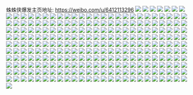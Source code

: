 蛛蛛侠爆发主页地址: https://weibo.com/u/6412113296 
![](https://wx4.sinaimg.cn/mw2000/006ZWzAcly1h9eokwks5dj32c0340u0x.jpg) 
![](https://wx4.sinaimg.cn/mw2000/006ZWzAcly1h9eokxjvlkj31wz1o54qp.jpg) 
![](https://wx4.sinaimg.cn/mw2000/006ZWzAcly1h9eokyc3vuj32c034kkjl.jpg) 
![](https://wx4.sinaimg.cn/mw2000/006ZWzAcly1h9eokuipu9j30wr1kxtjm.jpg) 
![](https://wx4.sinaimg.cn/mw2000/006ZWzAcly1h9eone74q3j30q814910z.jpg) 
![](https://wx4.sinaimg.cn/mw2000/006ZWzAcly1h98uecmmdaj30wr1z0e81.jpg) 
![](https://wx4.sinaimg.cn/mw2000/006ZWzAcly1h98ued3wjsj30wr1z013o.jpg) 
![](https://wx4.sinaimg.cn/mw2000/006ZWzAcgy1h8d6mrbvzgj32c031bnpg.jpg) 
![](https://wx4.sinaimg.cn/mw2000/006ZWzAcgy1h8d6nqupr8j30u0140tgw.jpg) 
![](https://wx4.sinaimg.cn/mw2000/006ZWzAcgy1h8d6nrlpcbj30u01407gd.jpg) 
![](https://wx4.sinaimg.cn/mw2000/006ZWzAcgy1h8d6mlpwqij31tt2fq1kz.jpg) 
![](https://wx4.sinaimg.cn/mw2000/006ZWzAcgy1h8d6n1biqtj32c0340kjm.jpg) 
![](https://wx4.sinaimg.cn/mw2000/006ZWzAcgy1h8d6n3309wj32c0340u0z.jpg) 
![](https://wx4.sinaimg.cn/mw2000/006ZWzAcgy1h8d6n67tjjj31ld21vkjm.jpg) 
![](https://wx4.sinaimg.cn/mw2000/006ZWzAcgy1h8d6n8v2erj32c0340e82.jpg) 
![](https://wx4.sinaimg.cn/mw2000/006ZWzAcgy1h8d6muwxh0j32g4340u0y.jpg) 
![](https://wx4.sinaimg.cn/mw2000/006ZWzAcgy1h8d6n7d6x8j321w3404qp.jpg) 
![](https://wx4.sinaimg.cn/mw2000/006ZWzAcgy1h8atvomjc9j32c0340hdv.jpg) 
![](https://wx4.sinaimg.cn/mw2000/006ZWzAcgy1h8atvqo3qgj32c0340npe.jpg) 
![](https://wx4.sinaimg.cn/mw2000/006ZWzAcgy1h8atvsx848j32c0340e85.jpg) 
![](https://wx4.sinaimg.cn/mw2000/006ZWzAcgy1h8atvulwqbj322o3401kz.jpg) 
![](https://wx4.sinaimg.cn/mw2000/006ZWzAcgy1h8atvw6ul4j32402kq7wi.jpg) 
![](https://wx4.sinaimg.cn/mw2000/006ZWzAcgy1h8atxmp245j31w52jvkjo.jpg) 
![](https://wx4.sinaimg.cn/mw2000/006ZWzAcgy1h8atxgvhfgj32c03401l0.jpg) 
![](https://wx4.sinaimg.cn/mw2000/006ZWzAcgy1h8atxsdah1j32c03407wj.jpg) 
![](https://wx4.sinaimg.cn/mw2000/006ZWzAcgy1h89akblytfj30u0140q93.jpg) 
![](https://wx4.sinaimg.cn/mw2000/006ZWzAcgy1h89akb5kedj30u0140q8f.jpg) 
![](https://wx4.sinaimg.cn/mw2000/006ZWzAcly1h7oqw1x66zj30u05klnpd.jpg) 
![](https://wx4.sinaimg.cn/mw2000/006ZWzAcly1h7c4d7uf7ij30u013x10k.jpg) 
![](https://wx4.sinaimg.cn/mw2000/006ZWzAcly1h7c4d84se5j30u00u0djr.jpg) 
![](https://wx4.sinaimg.cn/mw2000/006ZWzAcly1h7at7x2vluj30u014hh0i.jpg) 
![](https://wx4.sinaimg.cn/mw2000/006ZWzAcly1h7at7xdd21j30u0140dmk.jpg) 
![](https://wx4.sinaimg.cn/mw2000/006ZWzAcly1h7at7xnfqrj30u014h4aq.jpg) 
![](https://wx4.sinaimg.cn/mw2000/006ZWzAcly1h7442i8268j32c0340u0z.jpg) 
![](https://wx4.sinaimg.cn/mw2000/006ZWzAcly1h6q8z9modhj30u0151n4h.jpg) 
![](https://wx4.sinaimg.cn/mw2000/006ZWzAcly1h6q8z9wcc8j31400u0jx3.jpg) 
![](https://wx4.sinaimg.cn/mw2000/006ZWzAcly1h6q8zaavcjj30u013h455.jpg) 
![](https://wx4.sinaimg.cn/mw2000/006ZWzAcly1h6n8yjc0hvj31470u0gnj.jpg) 
![](https://wx4.sinaimg.cn/mw2000/006ZWzAcly1h5q8e38u38j30u013zdoi.jpg) 
![](https://wx4.sinaimg.cn/mw2000/006ZWzAcly1h5mvmmws74j30u016w7bx.jpg) 
![](https://wx4.sinaimg.cn/mw2000/006ZWzAcly1h5mvmnisn7j30u01407c6.jpg) 
![](https://wx4.sinaimg.cn/mw2000/006ZWzAcly1h5mvmnuse1j30u011gdth.jpg) 
![](https://wx4.sinaimg.cn/mw2000/006ZWzAcly1h5mvmnaqbkj30u0140798.jpg) 
![](https://wx4.sinaimg.cn/mw2000/006ZWzAcly1h55jznagq1j30u035vaz0.jpg) 
![](https://wx4.sinaimg.cn/mw2000/006ZWzAcly1h55jztf3hnj30u0140dpr.jpg) 
![](https://wx4.sinaimg.cn/mw2000/006ZWzAcly1h546it0d4lj30u0140jyi.jpg) 
![](https://wx4.sinaimg.cn/mw2000/006ZWzAcly1h546itq0u9j30u01a246w.jpg) 
![](https://wx4.sinaimg.cn/mw2000/006ZWzAcly1h546iu4tizj30u0140jyv.jpg) 
![](https://wx4.sinaimg.cn/mw2000/006ZWzAcly1h546iuh87aj30u0162jzj.jpg) 
![](https://wx4.sinaimg.cn/mw2000/006ZWzAcly1h546iuvaaij30u017o46v.jpg) 
![](https://wx4.sinaimg.cn/mw2000/006ZWzAcly1h4qoicvbasj30u0140k35.jpg) 
![](https://wx4.sinaimg.cn/mw2000/006ZWzAcly1h4qoicl32tj30u0141dpc.jpg) 
![](https://wx4.sinaimg.cn/mw2000/006ZWzAcly1h4qoicar82j30u0140jzx.jpg) 
![](https://wx4.sinaimg.cn/mw2000/006ZWzAcly1h4qoimoufwj30u0140k2e.jpg) 
![](https://wx4.sinaimg.cn/mw2000/006ZWzAcly1h4qoic1o8dj30u011sdld.jpg) 
![](https://wx4.sinaimg.cn/mw2000/006ZWzAcly1h4qoibu67kj30u0137ag3.jpg) 
![](https://wx4.sinaimg.cn/mw2000/006ZWzAcly1h34qcwrg9xj31qs2cnb29.jpg) 
![](https://wx4.sinaimg.cn/mw2000/006ZWzAcly1h34qcw7maaj31wq2ko4qq.jpg) 
![](https://wx4.sinaimg.cn/mw2000/006ZWzAcly1h34qcyl7poj32562uw1ky.jpg) 
![](https://wx4.sinaimg.cn/mw2000/006ZWzAcly1h34qcxovpaj31s92doe81.jpg) 
![](https://wx4.sinaimg.cn/mw2000/006ZWzAcly1h2pogh6c5jj324c30vqv5.jpg) 
![](https://wx4.sinaimg.cn/mw2000/006ZWzAcly1h2poggd1ulj32c0340kjm.jpg) 
![](https://wx4.sinaimg.cn/mw2000/006ZWzAcly1h2pogljrmzj31o0280x6q.jpg) 
![](https://wx4.sinaimg.cn/mw2000/006ZWzAcly1h2pogt4kt1j30wi1ycnpd.jpg) 
![](https://wx4.sinaimg.cn/mw2000/006ZWzAcly1h2pogzd7u9j30mi0u0gv5.jpg) 
![](https://wx4.sinaimg.cn/mw2000/006ZWzAcly1h2pogqkobpj30u411k157.jpg) 
![](https://wx4.sinaimg.cn/mw2000/006ZWzAcly1h1wtstnjlhj32c0340b2b.jpg) 
![](https://wx4.sinaimg.cn/mw2000/006ZWzAcly1h1wtss6hl1j30u00u0q6i.jpg) 
![](https://wx4.sinaimg.cn/mw2000/006ZWzAcly1h1t8d86s1pj32c02rmb2a.jpg) 
![](https://wx4.sinaimg.cn/mw2000/006ZWzAcly1h1s84prr5qj32c133z7wh.jpg) 
![](https://wx4.sinaimg.cn/mw2000/006ZWzAcly1h1s84r2jwej32c033znpd.jpg) 
![](https://wx4.sinaimg.cn/mw2000/006ZWzAcly1h1s84qfzl4j32c1340u0x.jpg) 
![](https://wx4.sinaimg.cn/mw2000/006ZWzAcly1h1e0krqwvdj32c03407wj.jpg) 
![](https://wx4.sinaimg.cn/mw2000/006ZWzAcly1h1e0kqqnlbj32c0340npf.jpg) 
![](https://wx4.sinaimg.cn/mw2000/006ZWzAcly1h1e0knvnzrj31s72cdkjl.jpg) 
![](https://wx4.sinaimg.cn/mw2000/006ZWzAcly1h1e0kosp23j31hk26rkjl.jpg) 
![](https://wx4.sinaimg.cn/mw2000/006ZWzAcly1h1e0ksfgtwj31tr2fax6p.jpg) 
![](https://wx4.sinaimg.cn/mw2000/006ZWzAcly1h1e0kptfv4j329w35dqv7.jpg) 
![](https://wx4.sinaimg.cn/mw2000/006ZWzAcly1h1e0kn836zj31mz26pnpd.jpg) 
![](https://wx4.sinaimg.cn/mw2000/006ZWzAcly1h1e0l1mymrj31w42swhdu.jpg) 
![](https://wx4.sinaimg.cn/mw2000/006ZWzAcly1h1cmjilmsyj32c0340u0y.jpg) 
![](https://wx4.sinaimg.cn/mw2000/006ZWzAcly1h14nzvj0brj325d2rke82.jpg) 
![](https://wx4.sinaimg.cn/mw2000/006ZWzAcly1h14nzu7w7rj31xq2ii7wi.jpg) 
![](https://wx4.sinaimg.cn/mw2000/006ZWzAcly1h14nzsuunyj32bx2zt1ky.jpg) 
![](https://wx4.sinaimg.cn/mw2000/006ZWzAcly1h14nzwnv1ej31yx2mlkjm.jpg) 
![](https://wx4.sinaimg.cn/mw2000/006ZWzAcly1h0vntwiysoj32c0340x6t.jpg) 
![](https://wx4.sinaimg.cn/mw2000/006ZWzAcly1h0nk2ohqu1j31sc2bjhdu.jpg) 
![](https://wx4.sinaimg.cn/mw2000/006ZWzAcly1h0nk2mv300j31sc2cq4qr.jpg) 
![](https://wx4.sinaimg.cn/mw2000/006ZWzAcly1h0nk2sfyboj31m725lkjm.jpg) 
![](https://wx4.sinaimg.cn/mw2000/006ZWzAcly1h0nk3grlxrj31sc2dsb2b.jpg) 
![](https://wx4.sinaimg.cn/mw2000/006ZWzAcly1h0nk3kzjq1j31sc2ds4qr.jpg) 
![](https://wx4.sinaimg.cn/mw2000/006ZWzAcly1h0m9ecewg4j315c1kq4qp.jpg) 
![](https://wx4.sinaimg.cn/mw2000/006ZWzAcly1h0m9eh86plj31wx2jx1kz.jpg) 
![](https://wx4.sinaimg.cn/mw2000/006ZWzAcly1h0m9ee4ce6j31jn2294qq.jpg) 
![](https://wx4.sinaimg.cn/mw2000/006ZWzAcly1h0m9eojbymj31ie20jb29.jpg) 
![](https://wx4.sinaimg.cn/mw2000/006ZWzAcly1h0m9emydcaj31dh1x6qv5.jpg) 
![](https://wx4.sinaimg.cn/mw2000/006ZWzAcly1h0m9ekfenhj31hs1zqu0x.jpg) 
![](https://wx4.sinaimg.cn/mw2000/006ZWzAcly1h0m9epbv97j31ge1zse81.jpg) 
![](https://wx4.sinaimg.cn/mw2000/006ZWzAcly1h0m9eiahp5j31hg1xdnpd.jpg) 
![](https://wx4.sinaimg.cn/mw2000/006ZWzAcly1h0hu5a1gi2j32bz2w6u0z.jpg) 
![](https://wx4.sinaimg.cn/mw2000/006ZWzAcly1h0hu5c1hkfj31pm2b4b2a.jpg) 
![](https://wx4.sinaimg.cn/mw2000/006ZWzAcly1h0hu5ctczhj31ig24akjl.jpg) 
![](https://wx4.sinaimg.cn/mw2000/006ZWzAcly1h0hu5hrq7nj32c0340e84.jpg) 
![](https://wx4.sinaimg.cn/mw2000/006ZWzAcly1h0gnpeow7wj31o0280qv6.jpg) 
![](https://wx4.sinaimg.cn/mw2000/006ZWzAcly1h0c4bhbj6fj322u2ry4qq.jpg) 
![](https://wx4.sinaimg.cn/mw2000/006ZWzAcly1h0c4bn651dj327333ze82.jpg) 
![](https://wx4.sinaimg.cn/mw2000/006ZWzAcly1h0c4bpmpynj32az32h7wi.jpg) 
![](https://wx4.sinaimg.cn/mw2000/006ZWzAcly1h0c4bk24zej32c02yv4qq.jpg) 
![](https://wx4.sinaimg.cn/mw2000/006ZWzAcly1h09crjtkuxj31wd2n4hdt.jpg) 
![](https://wx4.sinaimg.cn/mw2000/006ZWzAcly1h03v99va7hj312p1cj1kx.jpg) 
![](https://wx4.sinaimg.cn/mw2000/006ZWzAcly1h03v9b160hj31ff1r3hdt.jpg) 
![](https://wx4.sinaimg.cn/mw2000/006ZWzAcly1h03v94v9gcj31j922dx6p.jpg) 
![](https://wx4.sinaimg.cn/mw2000/006ZWzAcly1h03v9bvyzkj31dy1qke81.jpg) 
![](https://wx4.sinaimg.cn/mw2000/006ZWzAcly1h03v9clr8fj317a1531kx.jpg) 
![](https://wx4.sinaimg.cn/mw2000/006ZWzAcly1h03v9dhs0wj31o220xqv5.jpg) 
![](https://wx4.sinaimg.cn/mw2000/006ZWzAcly1h0057ykzuzj3340340u0x.jpg) 
![](https://wx4.sinaimg.cn/mw2000/006ZWzAcly1h00581t36aj320d2ofkjm.jpg) 
![](https://wx4.sinaimg.cn/mw2000/006ZWzAcly1gzvs6w90sej3340340hdv.jpg) 
![](https://wx4.sinaimg.cn/mw2000/006ZWzAcly1gzvs71fncwj31rq1nd1kz.jpg) 
![](https://wx4.sinaimg.cn/mw2000/006ZWzAcly1gzvs6xms6sj3340340qv7.jpg) 
![](https://wx4.sinaimg.cn/mw2000/006ZWzAcly1gzvs74fq6aj31pc29tb29.jpg) 
![](https://wx4.sinaimg.cn/mw2000/006ZWzAcly1gzvs6zmf6lj3340340b2b.jpg) 
![](https://wx4.sinaimg.cn/mw2000/006ZWzAcly1gzvs73r2tvj31ex1rkdzt.jpg) 
![](https://wx4.sinaimg.cn/mw2000/006ZWzAcly1gzvs736slpj32c033z4qt.jpg) 
![](https://wx4.sinaimg.cn/mw2000/006ZWzAcly1gzvs7hiqq8j31q11ppkjl.jpg) 
![](https://wx4.sinaimg.cn/mw2000/006ZWzAcly1gzvs86xwtbj33273277wm.jpg) 
![](https://wx4.sinaimg.cn/mw2000/006ZWzAcly1gzvs7z7vfpj3340340kjo.jpg) 
![](https://wx4.sinaimg.cn/mw2000/006ZWzAcly1gzn9271gvoj32c032bb2c.jpg) 
![](https://wx4.sinaimg.cn/mw2000/006ZWzAcly1gzhofomks6j31cu1t34qp.jpg) 
![](https://wx4.sinaimg.cn/mw2000/006ZWzAcly1gzhofpld1dj32c4340qv6.jpg) 
![](https://wx4.sinaimg.cn/mw2000/006ZWzAcly1gzhofnkb2pj31kh23ee81.jpg) 
![](https://wx4.sinaimg.cn/mw2000/006ZWzAcly1gzhofz4ckfj30u01407hx.jpg) 
![](https://wx4.sinaimg.cn/mw2000/006ZWzAcly1gzgg5pamifj32c033zx6r.jpg) 
![](https://wx4.sinaimg.cn/mw2000/006ZWzAcly1gz9d9nd2adj32662st4qq.jpg) 
![](https://wx4.sinaimg.cn/mw2000/006ZWzAcly1gz9d9ipijfj31sm2b1hdt.jpg) 
![](https://wx4.sinaimg.cn/mw2000/006ZWzAcly1gz9d9vc6plj329x2v37wi.jpg) 
![](https://wx4.sinaimg.cn/mw2000/006ZWzAcly1gz9dapqwmfj32b43151kz.jpg) 
![](https://wx4.sinaimg.cn/mw2000/006ZWzAcly1gz9d9sq5jhj32682kqnpd.jpg) 
![](https://wx4.sinaimg.cn/mw2000/006ZWzAcly1gz9d9r1r0wj325j2ojx6p.jpg) 
![](https://wx4.sinaimg.cn/mw2000/006ZWzAcly1gz9d9pd6r9j31v3263hdt.jpg) 
![](https://wx4.sinaimg.cn/mw2000/006ZWzAcly1gz9d9kzmz1j328a2s17wi.jpg) 
![](https://wx4.sinaimg.cn/mw2000/006ZWzAcly1gz5b1up3uzj324h1nqqv5.jpg) 
![](https://wx4.sinaimg.cn/mw2000/006ZWzAcly1gyx4yc4ohgj32c0341nph.jpg) 
![](https://wx4.sinaimg.cn/mw2000/006ZWzAcly1gyx50v3gkoj3340340b2j.jpg) 
![](https://wx4.sinaimg.cn/mw2000/006ZWzAcly1gyut9iuzwdj32c02r14qp.jpg) 
![](https://wx4.sinaimg.cn/mw2000/006ZWzAcly1gyq1fdp8tij31zz308qv6.jpg) 
![](https://wx4.sinaimg.cn/mw2000/006ZWzAcly1gynie4q8v6j31qi2hib29.jpg) 
![](https://wx4.sinaimg.cn/mw2000/006ZWzAcly1gynie60rnfj323q2ylb2a.jpg) 
![](https://wx4.sinaimg.cn/mw2000/006ZWzAcly1gyetatojzvj32c033yqv5.jpg) 
![](https://wx4.sinaimg.cn/mw2000/006ZWzAcly1gy7q5ddh97j31g71pkat6.jpg) 
![](https://wx4.sinaimg.cn/mw2000/006ZWzAcly1gy2npzelmtj32c030ae85.jpg) 
![](https://wx4.sinaimg.cn/mw2000/006ZWzAcly1gxtazwrm59j31cg1sl1kx.jpg) 
![](https://wx4.sinaimg.cn/mw2000/006ZWzAcly1gxtazxszq8j31gm1gyx5l.jpg) 
![](https://wx4.sinaimg.cn/mw2000/006ZWzAcly1gxtazz5lgfj31x92mpnpd.jpg) 
![](https://wx4.sinaimg.cn/mw2000/006ZWzAcly1gxtb00v2hcj31wx2dthdt.jpg) 
![](https://wx4.sinaimg.cn/mw2000/006ZWzAcly1gxtb024h59j31fu1ucb29.jpg) 
![](https://wx4.sinaimg.cn/mw2000/006ZWzAcly1gxsnvlh0qbj30mi0u07d5.jpg) 
![](https://wx4.sinaimg.cn/mw2000/006ZWzAcly1gxsnvl3w74j30mi0u0k0l.jpg) 
![](https://wx4.sinaimg.cn/mw2000/006ZWzAcly1gxsnp3j7thj30u114wk0s.jpg) 
![](https://wx4.sinaimg.cn/mw2000/006ZWzAcly1gxsnvm8zp3j30wi1ya7wh.jpg) 
![](https://wx4.sinaimg.cn/mw2000/006ZWzAcly1gxsnvmvgigj30tu12gndx.jpg) 
![](https://wx4.sinaimg.cn/mw2000/006ZWzAcly1gxsnt9ux5bj30u013y1d5.jpg) 
![](https://wx4.sinaimg.cn/mw2000/006ZWzAcly1gxsntothvzj30u013yh68.jpg) 
![](https://wx4.sinaimg.cn/mw2000/006ZWzAcly1gxsnu6tu6fj30mi0u0gw4.jpg) 
![](https://wx4.sinaimg.cn/mw2000/006ZWzAcly1gxnpvv6qncj31mz24tb2a.jpg) 
![](https://wx4.sinaimg.cn/mw2000/006ZWzAcly1gxnpqxid7wj32c0340b2d.jpg) 
![](https://wx4.sinaimg.cn/mw2000/006ZWzAcly1gxnpqt1h5mj31hq207kjm.jpg) 
![](https://wx4.sinaimg.cn/mw2000/006ZWzAcly1gxnpqpj86hj31w02j2b2c.jpg) 
![](https://wx4.sinaimg.cn/mw2000/006ZWzAcly1gxlp0kv8mgj31y62lm4qr.jpg) 
![](https://wx4.sinaimg.cn/mw2000/006ZWzAcly1gxlp0n5f53j31wo2qr7wj.jpg) 
![](https://wx4.sinaimg.cn/mw2000/006ZWzAcly1gxlp0jpwikj31v82hmu0y.jpg) 
![](https://wx4.sinaimg.cn/mw2000/006ZWzAcly1gxlp0lve02j31cp1ra1ei.jpg) 
![](https://wx4.sinaimg.cn/mw2000/006ZWzAcly1gxkluhl0jpj31f71ng4ow.jpg) 
![](https://wx4.sinaimg.cn/mw2000/006ZWzAcly1gxfz488vmvj32c0340npf.jpg) 
![](https://wx4.sinaimg.cn/mw2000/006ZWzAcly1gx9331q5v7j328o340b2b.jpg) 
![](https://wx4.sinaimg.cn/mw2000/006ZWzAcly1gx7xl3keu3j32c02lb1ky.jpg) 
![](https://wx4.sinaimg.cn/mw2000/006ZWzAcly1gx7xlj1d6yj32c03407wk.jpg) 
![](https://wx4.sinaimg.cn/mw2000/006ZWzAcly1gx6c7c1bvlj30s0340e81.jpg) 
![](https://wx4.sinaimg.cn/mw2000/006ZWzAcly1gx5dtcv301j31rt2d2npd.jpg) 
![](https://wx4.sinaimg.cn/mw2000/006ZWzAcly1gx5dtf6zrqj31vt2iiqv5.jpg) 
![](https://wx4.sinaimg.cn/mw2000/006ZWzAcly1gx5dtbugmyj31je21ub29.jpg) 
![](https://wx4.sinaimg.cn/mw2000/006ZWzAcly1gx5dte2boej31jq22b4qp.jpg) 
![](https://wx4.sinaimg.cn/mw2000/006ZWzAcly1gx5dtg1zq3j31tk2h9npd.jpg) 
![](https://wx4.sinaimg.cn/mw2000/006ZWzAcly1gx5dtgu68nj31oe28jnpd.jpg) 
![](https://wx4.sinaimg.cn/mw2000/006ZWzAcly1gwyttii76wj31ov29sqv5.jpg) 
![](https://wx4.sinaimg.cn/mw2000/006ZWzAcly1gww22c7q1rj32c0340kjo.jpg) 
![](https://wx4.sinaimg.cn/mw2000/006ZWzAcly1gwu4hdhcmyj32c0340npf.jpg) 
![](https://wx4.sinaimg.cn/mw2000/006ZWzAcly1gwu4hn6rbjj30mi0u013j.jpg) 
![](https://wx4.sinaimg.cn/mw2000/006ZWzAcly1gwu4h742iwj32c0340e83.jpg) 
![](https://wx4.sinaimg.cn/mw2000/006ZWzAcly1gwu4gza929j32c03407wj.jpg) 
![](https://wx4.sinaimg.cn/mw2000/006ZWzAcly1gwu4h3ivi0j32c0340qv6.jpg) 
![](https://wx4.sinaimg.cn/mw2000/006ZWzAcly1gwu4h15ofxj32c0340hdv.jpg) 
![](https://wx4.sinaimg.cn/mw2000/006ZWzAcly1gwu4haj23mj32c0340npe.jpg) 
![](https://wx4.sinaimg.cn/mw2000/006ZWzAcly1gwu4heuwkjj32c02x11ky.jpg) 
![](https://wx4.sinaimg.cn/mw2000/006ZWzAcly1gwu4iszgxvj30tz0zrwrl.jpg) 
![](https://wx4.sinaimg.cn/mw2000/006ZWzAcly1gwq3rs0mqij328t2z6x6p.jpg) 
![](https://wx4.sinaimg.cn/mw2000/006ZWzAcly1gwq3ru4dtuj32c02w81kz.jpg) 
![](https://wx4.sinaimg.cn/mw2000/006ZWzAcly1gwn85qf7gsj30t1106wpk.jpg) 
![](https://wx4.sinaimg.cn/mw2000/006ZWzAcly1gwlw4uxvg0j323t2tu4qq.jpg) 
![](https://wx4.sinaimg.cn/mw2000/006ZWzAcly1gwlw4qxqikj32b1324npf.jpg) 
![](https://wx4.sinaimg.cn/mw2000/006ZWzAcly1gwkxh4tc9qj32c0340qv6.jpg) 
![](https://wx4.sinaimg.cn/mw2000/006ZWzAcly1gwkxh3r13gj32c03407wi.jpg) 
![](https://wx4.sinaimg.cn/mw2000/006ZWzAcly1gwh3p7faqsj32972zjx6p.jpg) 
![](https://wx4.sinaimg.cn/mw2000/006ZWzAcly1gwdswiquutj32c03407wi.jpg) 
![](https://wx4.sinaimg.cn/mw2000/006ZWzAcly1gwdsvinzlrj324y2xdnpd.jpg) 
![](https://wx4.sinaimg.cn/mw2000/006ZWzAcly1gwbb3cuorej32c0340hdv.jpg) 
![](https://wx4.sinaimg.cn/mw2000/006ZWzAcly1gwaagghsdsj32c0340qv8.jpg) 
![](https://wx4.sinaimg.cn/mw2000/006ZWzAcly1gwaaghsv0nj32c0340u0y.jpg) 
![](https://wx4.sinaimg.cn/mw2000/006ZWzAcly1gw26yddizzj326a2b54qq.jpg) 
![](https://wx4.sinaimg.cn/mw2000/006ZWzAcly1gw26yh7kpxj33402c07wj.jpg) 
![](https://wx4.sinaimg.cn/mw2000/006ZWzAcly1gw26yhn9loj30ku0ku74x.jpg) 
![](https://wx4.sinaimg.cn/mw2000/006ZWzAcly1gw0oucv2ujj31sm2e5hdt.jpg) 
![](https://wx4.sinaimg.cn/mw2000/006ZWzAcly1gw0ouc79dcj31pz2bvqv5.jpg) 
![](https://wx4.sinaimg.cn/mw2000/006ZWzAcly1gvwk8cv3b6j30u0122wjz.jpg) 
![](https://wx4.sinaimg.cn/mw2000/006ZWzAcly1gvvi7h5puoj32c03401kz.jpg) 
![](https://wx4.sinaimg.cn/mw2000/006ZWzAcly1gvvi7j6dpaj32c0340npd.jpg) 
![](https://wx4.sinaimg.cn/mw2000/006ZWzAcly1gvsl844qv9j31sb2a2u0g.jpg) 
![](https://wx4.sinaimg.cn/mw2000/006ZWzAcly1gvsl83gj0oj31sb1zqu0x.jpg) 
![](https://wx4.sinaimg.cn/mw2000/006ZWzAcly1gvsl84scx1j31qv1mqhdt.jpg) 
![](https://wx4.sinaimg.cn/mw2000/006ZWzAcly1gvsl85epm1j30wi16idy8.jpg) 
![](https://wx4.sinaimg.cn/mw2000/006ZWzAcly1gvqrahn878j61q22fhe8102.jpg) 
![](https://wx4.sinaimg.cn/mw2000/006ZWzAcly1gvkzznxd19j61c924t7wh02.jpg) 
![](https://wx4.sinaimg.cn/mw2000/006ZWzAcly1gvkzzn5ywfj61ht28ab2902.jpg) 
![](https://wx4.sinaimg.cn/mw2000/006ZWzAcly1gvkzzrc8wcj61jh2b6kjl02.jpg) 
![](https://wx4.sinaimg.cn/mw2000/006ZWzAcly1gvjd6wtjbij61hl28sb2902.jpg) 
![](https://wx4.sinaimg.cn/mw2000/006ZWzAcly1gvh5y4lq8oj62c03407wj02.jpg) 
![](https://wx4.sinaimg.cn/mw2000/006ZWzAcly1gvfbx6pmosj62c030wkjm02.jpg) 
![](https://wx4.sinaimg.cn/mw2000/006ZWzAcly1gvfbx8iijrj32c03401kz.jpg) 
![](https://wx4.sinaimg.cn/mw2000/006ZWzAcly1gvfbxdqs0ij32c0340npe.jpg) 
![](https://wx4.sinaimg.cn/mw2000/006ZWzAcly1gvfbxbu1g8j62c03407wj02.jpg) 
![](https://wx4.sinaimg.cn/mw2000/006ZWzAcly1gvfbxagkajj62c02dd7wi02.jpg) 
![](https://wx4.sinaimg.cn/mw2000/006ZWzAcly1gvfbyfm4wgj60u0140k1w02.jpg) 
![](https://wx4.sinaimg.cn/mw2000/006ZWzAcly1gvf11by6mgj620n2pye8102.jpg) 
![](https://wx4.sinaimg.cn/mw2000/006ZWzAcly1gvf11aiv95j61l828sqob02.jpg) 
![](https://wx4.sinaimg.cn/mw2000/006ZWzAcly1gvf11b7ouwj61x22k2e8102.jpg) 
![](https://wx4.sinaimg.cn/mw2000/006ZWzAcly1gvbwru5c27j61yc0wiqv502.jpg) 
![](https://wx4.sinaimg.cn/mw2000/006ZWzAcly1gvbwrxzzikj62c0340x6r02.jpg) 
![](https://wx4.sinaimg.cn/mw2000/006ZWzAcly1gvbws0q2dbj62c02mdkjm02.jpg) 
![](https://wx4.sinaimg.cn/mw2000/006ZWzAcly1gvbws8l5tnj60mi0u0nbr02.jpg) 
![](https://wx4.sinaimg.cn/mw2000/006ZWzAcly1gvbws3a2hpj61z32ms4qq02.jpg) 
![](https://wx4.sinaimg.cn/mw2000/006ZWzAcly1gvbwrrte2wj62ak32z1kz02.jpg) 
![](https://wx4.sinaimg.cn/mw2000/006ZWzAcly1gv8gdgv1vaj615n2ue1kx02.jpg) 
![](https://wx4.sinaimg.cn/mw2000/006ZWzAcly1gv7vxw4q7kj62c02si7wj02.jpg) 
![](https://wx4.sinaimg.cn/mw2000/006ZWzAcly1gv7vxxagofj62u32bxe8202.jpg) 
![](https://wx4.sinaimg.cn/mw2000/006ZWzAcly1gv7vxyb8ozj61u62gae8102.jpg) 
![](https://wx4.sinaimg.cn/mw2000/006ZWzAcly1gv7vxzoxhsj62c0340kjn02.jpg) 
![](https://wx4.sinaimg.cn/mw2000/006ZWzAcly1guxrkjvvpej62bz33zqv602.jpg) 
![](https://wx4.sinaimg.cn/mw2000/006ZWzAcly1gusz9bjqlvj62c0340b2902.jpg) 
![](https://wx4.sinaimg.cn/mw2000/006ZWzAcly1gusz9h93dbj62c0340b2902.jpg) 
![](https://wx4.sinaimg.cn/mw2000/006ZWzAcly1gusz9qyfzmj62c03407wh02.jpg) 
![](https://wx4.sinaimg.cn/mw2000/006ZWzAcly1guszcxp2khj62c0340npd02.jpg) 
![](https://wx4.sinaimg.cn/mw2000/006ZWzAcly1guswaqsag0j61sc2ds7wi02.jpg) 
![](https://wx4.sinaimg.cn/mw2000/006ZWzAcly1guswapjhsej629c279b2902.jpg) 
![](https://wx4.sinaimg.cn/mw2000/006ZWzAcly1guswaohlpxj62c03407wi02.jpg) 
![](https://wx4.sinaimg.cn/mw2000/006ZWzAcly1gupq9fhcmnj62592sp4qq02.jpg) 
![](https://wx4.sinaimg.cn/mw2000/006ZWzAcly1gupqaa02s5j30mi0u04cl.jpg) 
![](https://wx4.sinaimg.cn/mw2000/006ZWzAcly1gupqaclllej60mi0u047n02.jpg) 
![](https://wx4.sinaimg.cn/mw2000/006ZWzAcly1gupqabnixhj60mi0u0n9502.jpg) 
